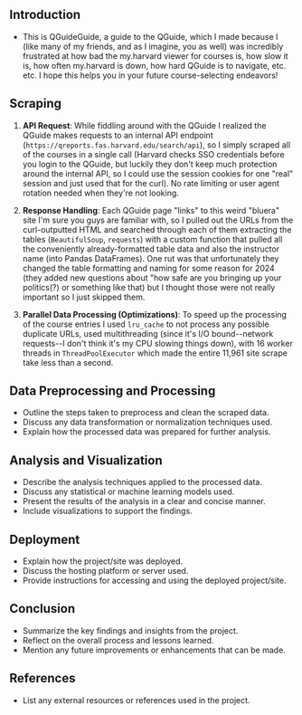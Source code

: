 ## Introduction
- This is QGuideGuide, a guide to the QGuide, which I made because I (like many of my friends, and as I imagine, you as well) was incredibly frustrated at how bad the my.harvard viewer for courses is, how slow it is, how often my.harvard is down, how hard QGuide is to navigate, etc. etc. I hope this helps you in your future course-selecting endeavors!

## Scraping
1. **API Request**: While fiddling around with the QGuide I realized the QGuide makes requests to an internal API endpoint (`https://qreports.fas.harvard.edu/search/api`), so I simply scraped all of the courses in a single call (Harvard checks SSO credentials before you login to the QGuide, but luckily they don't keep much protection around the internal API, so I could use the session cookies for one "real" session and just used that for the curl). No rate limiting or user agent rotation needed when they're not looking.

2. **Response Handling**: Each QGuide page "links" to this weird "bluera" site I'm sure you guys are familiar with, so I pulled out the URLs from the curl-outputted HTML and searched through each of them extracting the tables (`BeautifulSoup`, `requests`) with a custom function that pulled all the conveniently already-formatted table data and also the instructor name (into Pandas DataFrames). One rut was that unfortunately they changed the table formatting and naming for some reason for 2024 (they added new questions about "how safe are you bringing up your politics(?) or something like that) but I thought those were not really important so I just skipped them.

3. **Parallel Data Processing (Optimizations)**: To speed up the processing of the course entries I used `lru_cache` to not process any possible duplicate URLs, used multithreading (since it's I/O bound--network requests--I don't think it's my CPU slowing things down), with 16 worker threads in `ThreadPoolExecutor` which made the entire 11,961 site scrape take less than a second.

## Data Preprocessing and Processing
- Outline the steps taken to preprocess and clean the scraped data.
- Discuss any data transformation or normalization techniques used.
- Explain how the processed data was prepared for further analysis.

## Analysis and Visualization
- Describe the analysis techniques applied to the processed data.
- Discuss any statistical or machine learning models used.
- Present the results of the analysis in a clear and concise manner.
- Include visualizations to support the findings.

## Deployment
- Explain how the project/site was deployed.
- Discuss the hosting platform or server used.
- Provide instructions for accessing and using the deployed project/site.

## Conclusion
- Summarize the key findings and insights from the project.
- Reflect on the overall process and lessons learned.
- Mention any future improvements or enhancements that can be made.

## References
- List any external resources or references used in the project.
